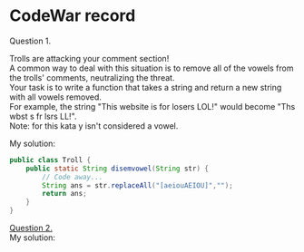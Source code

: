 # CodeWar record  
Question 1.  

Trolls are attacking your comment section!  
A common way to deal with this situation is to remove all of the vowels from the trolls' comments, neutralizing the threat.  
Your task is to write a function that takes a string and return a new string with all vowels removed.  
For example, the string "This website is for losers LOL!" would become "Ths wbst s fr lsrs LL!".  
Note: for this kata y isn't considered a vowel. 

My solution:
```java
public class Troll {
    public static String disemvowel(String str) {
        // Code away...
        String ans = str.replaceAll("[aeiouAEIOU]","");
        return ans;
    }
}
```
[Question 2.](https://www.codewars.com/kata/578aa45ee9fd15ff4600090d/train/java)  
My solution:
```java
```
